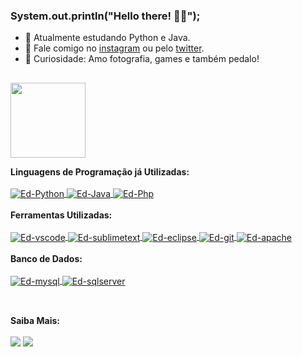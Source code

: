 ### System.out.println("Hello there! 🖖🏾");

- 🧠 Atualmente estudando Python e Java.
- 💬 Fale comigo no <a href="https://instagram.com/edclydson"/>instagram</a> ou pelo <a href="https://twitter.com/edclydsonsousa"/>twitter</a>.
- 👀 Curiosidade: Amo fotografia, games e também pedalo!
##

<div align="left">
  <a href="https://github.com/edclydson">
  <img height="120em" src="https://github-readme-stats.vercel.app/api/top-langs/?username=Edclydson&layout=compact&langs_count=8&theme=dark&locale=pt-br"/>
  </a>
</div>

<b>Linguagens de Programação já Utilizadas:</b>
<br>
<br>
<a href="https://www.python.org/" target="_blank"> 
  <img align="center" alt="Ed-Python" src="https://img.shields.io/badge/Python-3776AB?style=for-the-badge&logo=python&logoColor=white">
</a>
<a href="https://www.oracle.com/br/java/" target="_blank">
  <img align="center" alt="Ed-Java" src="https://img.shields.io/badge/Java-ED8B00?style=for-the-badge&logo=java&logoColor=white">
</a>
<a href="https://www.php.net/" target="_blank">
   <img align="center" alt="Ed-Php" src="https://img.shields.io/badge/PHP-777BB4?style=for-the-badge&logo=php&logoColor=white">
</a>
<br><br>
<b>Ferramentas Utilizadas:</b> <br><br>
<a href="https://code.visualstudio.com/" target="_blank">
  <img align="center" alt="Ed-vscode" src="https://img.shields.io/badge/Visual_Studio_Code-0078D4?style=for-the-badge&logo=visual%20studio%20code&logoColor=white">
</a>
<a href="https://sublimetext.com/" target="_blank">
  <img align="center" alt="Ed-sublimetext" src="https://img.shields.io/badge/sublime_text-%23575757.svg?&style=for-the-badge&logo=sublime-text&logoColor=important">
</a>
<a href="https://eclipse.org/ide/" target="_blank">
  <img align="center" alt="Ed-eclipse" src="https://img.shields.io/badge/Eclipse-2C2255?style=for-the-badge&logo=eclipse&logoColor=white">
</a>
<a href="https://git-scm.com/" target="_blank">
  <img align="center" alt="Ed-git" src="https://img.shields.io/badge/Git-F05032?style=for-the-badge&logo=git&logoColor=white">
</a>
<a href="https://apache.org/" target="_blank">
  <img align="center" alt="Ed-apache" src="https://img.shields.io/badge/Apache-D22128?style=for-the-badge&logo=Apache&logoColor=white">
</a>
<br><br>
<b>Banco de Dados:</b> <br><br>
<a href="https://mysql.com/" target="_blank">
  <img align="center" alt="Ed-mysql" src="https://img.shields.io/badge/MySQL-005C84?style=for-the-badge&logo=mysql&logoColor=white">
</a>
<a href="https://www.microsoft.com/pt-br/sql-server/sql-server-downloads/" target="_blank">
  <img align="center" alt="Ed-sqlserver" src="https://img.shields.io/badge/Microsoft%20SQL%20Server-CC2927?style=for-the-badge&logo=microsoft%20sql%20server&logoColor=white">
</a>

##
 <div>
 <br> <b>Saiba Mais:</b> <br><br>
  <a href = "mailto:edclydson.sousa@gmail.com"><img src="https://img.shields.io/badge/-Gmail-%23333?style=for-the-badge&logo=gmail&logoColor=white" target="_blank"></a>
  <a href="https://www.linkedin.com/in/edclydson/" target="_blank"><img src="https://img.shields.io/badge/-LinkedIn-%230077B5?style=for-the-badge&logo=linkedin&logoColor=white" target="_blank"></a> 
  </div>
